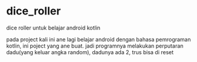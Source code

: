# dice_roller
dice roller untuk belajar android kotlin

pada project kali ini ane lagi belajar android dengan bahasa pemrograman kotlin, ini poject yang ane buat.
jadi programnya melakukan perputaran dadu(yang keluar angka random), dadunya ada 2, trus bisa di reset
